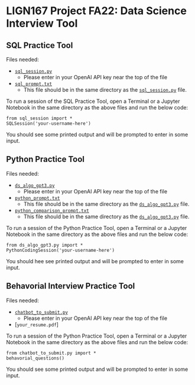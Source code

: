 # LIGN167 Project FA22: Data Science Interview Tool

## SQL Practice Tool
Files needed:
- [`sql_session.py`](https://github.com/apatankar22/LIGN167_Project/blob/main/sql_session.py)
  - Please enter in your OpenAI API key near the top of the file
- [`sql_prompt.txt`](https://github.com/apatankar22/LIGN167_Project/blob/main/sql_prompt.txt)
  - This file should be in the same directory as the [`sql_session.py`](https://github.com/apatankar22/LIGN167_Project/blob/main/sql_session.py) file.

To run a session of the SQL Practice Tool, open a Terminal or a Jupyter Notebook in the same directory as the above files and run the below code:
```
from sql_session import *
SQLSession('your-username-here')
```
You should see some printed output and will be prompted to enter in some input. 
  
## Python Practice Tool
Files needed:
- [`ds_algo_gpt3.py`](https://github.com/apatankar22/LIGN167_Project/blob/main/ds_algo_gpt3.py)
  - Please enter in your OpenAI API key near the top of the file
- [`python_prompt.txt`](https://github.com/apatankar22/LIGN167_Project/blob/main/python_prompt.txt)
  - This file should be in the same directory as the [`ds_algo_gpt3.py`](https://github.com/apatankar22/LIGN167_Project/blob/main/ds_algo_gpt3.py) file.
- [`python_comparison_prompt.txt`](https://github.com/apatankar22/LIGN167_Project/blob/main/python_comparison_prompt.txt)
  - This file should be in the same directory as the [`ds_algo_gpt3.py`](https://github.com/apatankar22/LIGN167_Project/blob/main/ds_algo_gpt3.py) file.

To run a session of the Python Practice Tool, open a Terminal or a Jupyter Notebook in the same directory as the above files and run the below code:
```
from ds_algo_gpt3.py import *
PythonCodingSession('your-username-here')
```
You should hee see printed output and will be prompted to enter in some input. 

## Behavorial Interview Practice Tool
Files needed:
- [`chatbot_to_submit.py`](https://github.com/apatankar22/LIGN167_Project/blob/main/ds_algo_gpt3.py)
  - Please enter in your OpenAI API key near the top of the file
- [`your_resume.pdf`]

To run a session of the Python Practice Tool, open a Terminal or a Jupyter Notebook in the same directory as the above files and run the below code:
```
from chatbot_to_submit.py import *
behavorial_questions()
```
You should see some printed output and will be prompted to enter in some input. 
